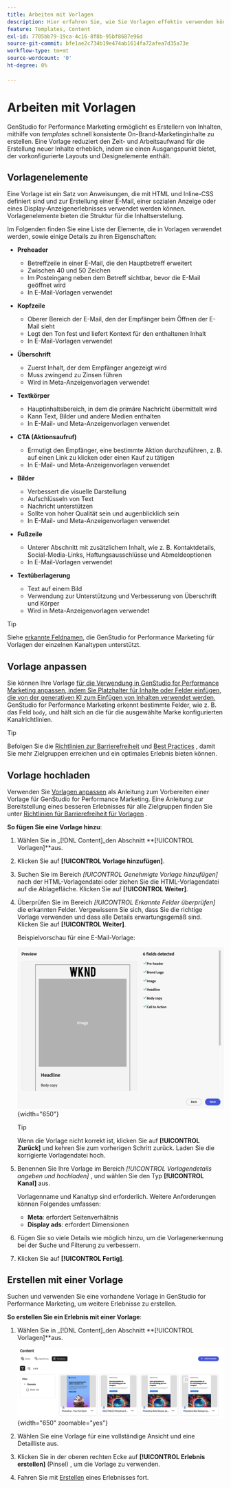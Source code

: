 ```yaml
---
title: Arbeiten mit Vorlagen
description: Hier erfahren Sie, wie Sie Vorlagen effektiv verwenden können, um Ihre kreativen Prozesse in Adobe GenStudio for Performance Marketing zu optimieren.
feature: Templates, Content
exl-id: 7705bb79-19ca-4c16-8f8b-95bf8687e96d
source-git-commit: bfe1ae2c734b19e474ab1614fa72afea7d35a73e
workflow-type: tm+mt
source-wordcount: '0'
ht-degree: 0%

---
```


# Arbeiten mit Vorlagen

GenStudio for Performance Marketing ermöglicht es Erstellern von Inhalten, mithilfe von _templates_ schnell konsistente On-Brand-Marketinginhalte zu erstellen. Eine Vorlage reduziert den Zeit- und Arbeitsaufwand für die Erstellung neuer Inhalte erheblich, indem sie einen Ausgangspunkt bietet, der vorkonfigurierte Layouts und Designelemente enthält.

## Vorlagenelemente

Eine Vorlage ist ein Satz von Anweisungen, die mit HTML und Inline-CSS definiert sind und zur Erstellung einer E-Mail, einer sozialen Anzeige oder eines Display-Anzeigenerlebnisses verwendet werden können. Vorlagenelemente bieten die Struktur für die Inhaltserstellung.

Im Folgenden finden Sie eine Liste der Elemente, die in Vorlagen verwendet werden, sowie einige Details zu ihren Eigenschaften:

- **Preheader**

   - Betreffzeile in einer E-Mail, die den Hauptbetreff erweitert
   - Zwischen 40 und 50 Zeichen
   - Im Posteingang neben dem Betreff sichtbar, bevor die E-Mail geöffnet wird
   - In E-Mail-Vorlagen verwendet

- **Kopfzeile**

   - Oberer Bereich der E-Mail, den der Empfänger beim Öffnen der E-Mail sieht
   - Legt den Ton fest und liefert Kontext für den enthaltenen Inhalt
   - In E-Mail-Vorlagen verwendet

- **Überschrift**

   - Zuerst Inhalt, der dem Empfänger angezeigt wird
   - Muss zwingend zu Zinsen führen
   - Wird in Meta-Anzeigenvorlagen verwendet

- **Textkörper**

   - Hauptinhaltsbereich, in dem die primäre Nachricht übermittelt wird
   - Kann Text, Bilder und andere Medien enthalten
   - In E-Mail- und Meta-Anzeigenvorlagen verwendet

- **CTA (Aktionsaufruf)**

   - Ermutigt den Empfänger, eine bestimmte Aktion durchzuführen, z. B. auf einen Link zu klicken oder einen Kauf zu tätigen
   - In E-Mail- und Meta-Anzeigenvorlagen verwendet

- **Bilder**

   - Verbessert die visuelle Darstellung
   - Aufschlüsseln von Text
   - Nachricht unterstützen
   - Sollte von hoher Qualität sein und augenblicklich sein
   - In E-Mail- und Meta-Anzeigenvorlagen verwendet

- **Fußzeile**

   - Unterer Abschnitt mit zusätzlichem Inhalt, wie z. B. Kontaktdetails, Social-Media-Links, Haftungsausschlüsse und Abmeldeoptionen
   - In E-Mail-Vorlagen verwendet

- **Textüberlagerung**

   - Text auf einem Bild
   - Verwendung zur Unterstützung und Verbesserung von Überschrift und Körper
   - Wird in Meta-Anzeigenvorlagen verwendet

>[!TIP]
>
>Siehe [erkannte Feldnamen](customize-template.md#recognized-field-names), die GenStudio for Performance Marketing für Vorlagen der einzelnen Kanaltypen unterstützt.

## Vorlage anpassen

Sie können Ihre Vorlage [ für die Verwendung in GenStudio for Performance Marketing anpassen, indem Sie Platzhalter für Inhalte oder Felder einfügen, die von der generativen KI zum Einfügen von Inhalten verwendet werden. ](customize-template.md) GenStudio for Performance Marketing erkennt bestimmte Felder, wie z. B. das Feld `body`, und hält sich an die für die ausgewählte Marke konfigurierten Kanalrichtlinien.

>[!TIP]
>
>Befolgen Sie die [Richtlinien zur Barrierefreiheit](accessibility-for-templates.md) und [Best Practices](/help/user-guide/content/best-practices-for-templates.md) , damit Sie mehr Zielgruppen erreichen und ein optimales Erlebnis bieten können.

## Vorlage hochladen

Verwenden Sie [Vorlagen anpassen](customize-template.md) als Anleitung zum Vorbereiten einer Vorlage für GenStudio for Performance Marketing. Eine Anleitung zur Bereitstellung eines besseren Erlebnisses für alle Zielgruppen finden Sie unter [Richtlinien für Barrierefreiheit für Vorlagen](accessibility-for-templates.md) .

**So fügen Sie eine Vorlage hinzu**:

1. Wählen Sie in _[!DNL Content]_den Abschnitt **[!UICONTROL Vorlagen]**aus.

1. Klicken Sie auf **[!UICONTROL Vorlage hinzufügen]**.

1. Suchen Sie im Bereich _[!UICONTROL Genehmigte Vorlage hinzufügen]_ nach der HTML-Vorlagendatei oder ziehen Sie die HTML-Vorlagendatei auf die Ablagefläche. Klicken Sie auf **[!UICONTROL Weiter]**.

1. Überprüfen Sie im Bereich _[!UICONTROL Erkannte Felder überprüfen]_ die erkannten Felder. Vergewissern Sie sich, dass Sie die richtige Vorlage verwenden und dass alle Details erwartungsgemäß sind. Klicken Sie auf **[!UICONTROL Weiter]**.

   Beispielvorschau für eine E-Mail-Vorlage:

   ![Vorschau der erkannten Felder anzeigen](/help/assets/template-detected-fields.png){width="650"}

   >[!TIP]
   >
   >Wenn die Vorlage nicht korrekt ist, klicken Sie auf **[!UICONTROL Zurück]** und kehren Sie zum vorherigen Schritt zurück. Laden Sie die korrigierte Vorlagendatei hoch.

1. Benennen Sie Ihre Vorlage im Bereich _[!UICONTROL Vorlagendetails angeben und hochladen]_ , und wählen Sie den Typ **[!UICONTROL Kanal]** aus.

   Vorlagenname und Kanaltyp sind erforderlich. Weitere Anforderungen können Folgendes umfassen:

   - **Meta**: erfordert Seitenverhältnis
   - **Display ads**: erfordert Dimensionen

1. Fügen Sie so viele Details wie möglich hinzu, um die Vorlagenerkennung bei der Suche und Filterung zu verbessern.

1. Klicken Sie auf **[!UICONTROL Fertig]**.

## Erstellen mit einer Vorlage

Suchen und verwenden Sie eine vorhandene Vorlage in GenStudio for Performance Marketing, um weitere Erlebnisse zu erstellen.

**So erstellen Sie ein Erlebnis mit einer Vorlage**:

1. Wählen Sie in _[!DNL Content]_den Abschnitt **[!UICONTROL Vorlagen]**aus.

   ![Liste der Inhaltsvorlagen](/help/assets/content-templates.png){width="650" zoomable="yes"}

1. Wählen Sie eine Vorlage für eine vollständige Ansicht und eine Detailliste aus.

1. Klicken Sie in der oberen rechten Ecke auf **[!UICONTROL Erlebnis erstellen]** (Pinsel) , um die Vorlage zu verwenden.

1. Fahren Sie mit [Erstellen](/help/user-guide/create/overview.md) eines Erlebnisses fort.
